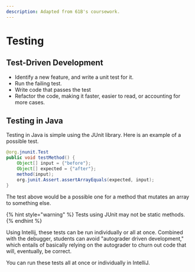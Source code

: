 ```yaml
---
description: Adapted from 61B's coursework.
---
```


# Testing

## Test-Driven Development

* Identify a new feature, and write a unit test for it.
* Run the failing test.
* Write code that passes the test
* Refactor the code, making it faster, easier to read, or accounting for more cases.

## Testing in Java

Testing in Java is simple using the JUnit library. Here is an example of a possible test.

```java
@org.jnunit.Test
public void testMethod() {
    Object[] input = {"before"};
    Object[] expected = {"after"};
    method(input);
    org.junit.Assert.assertArrayEquals(expected, input);
}
```

The test above would be a possible one for a method that mutates an array to something else. 

{% hint style="warning" %}
Tests using JUnit may not be static methods.
{% endhint %}

Using Intellij, these tests can be run individually or all at once. Combined with the debugger, students can avoid "autograder driven development," which entails of basically relying on the autograder to churn out code that will, eventually, be correct.

You can run these tests all at once or individually in IntelliJ.

